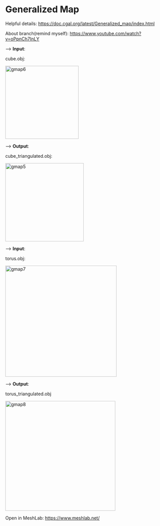 # Generalized Map
Helpful details: https://doc.cgal.org/latest/Generalized_map/index.html

About branch(remind myself): https://www.youtube.com/watch?v=oPpnCh7InLY

--> **Input**:

cube.obj:

<img width="229" alt="gmap6" src="https://user-images.githubusercontent.com/72781910/155233423-78fa05cc-e685-49c6-ae76-a31b62df875e.PNG">

--> **Output**:

cube_triangulated.obj:

<img width="245" alt="gmap5" src="https://user-images.githubusercontent.com/72781910/155233525-dab93427-66bc-4657-a60b-304258718052.PNG">

--> **Input**:

torus.obj:

<img width="348" alt="gmap7" src="https://user-images.githubusercontent.com/72781910/155233581-aced4733-0b6d-41a0-bd25-7cd5de163994.PNG">

--> **Output**:

torus_triangulated.obj

<img width="344" alt="gmap8" src="https://user-images.githubusercontent.com/72781910/155233630-b155acc3-6374-4b77-8130-0b9f6be2eaef.PNG">

Open in MeshLab: https://www.meshlab.net/
